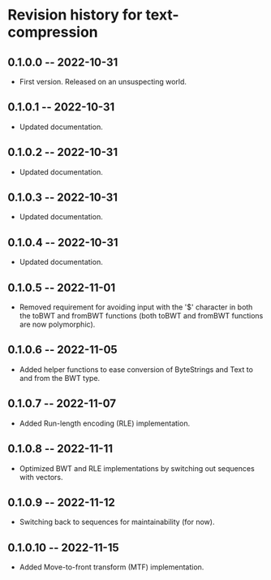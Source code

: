 # Revision history for text-compression

## 0.1.0.0 -- 2022-10-31

* First version. Released on an unsuspecting world.

## 0.1.0.1 -- 2022-10-31

* Updated documentation.

## 0.1.0.2 -- 2022-10-31

* Updated documentation.

## 0.1.0.3 -- 2022-10-31

* Updated documentation.

## 0.1.0.4 -- 2022-10-31

* Updated documentation.

## 0.1.0.5 -- 2022-11-01

* Removed requirement for avoiding input with the '$' character in both the toBWT and fromBWT functions (both toBWT and fromBWT functions are now polymorphic).

## 0.1.0.6 -- 2022-11-05

* Added helper functions to ease conversion of ByteStrings and Text to and from the BWT type.

## 0.1.0.7 -- 2022-11-07

* Added Run-length encoding (RLE) implementation.

## 0.1.0.8 -- 2022-11-11

* Optimized BWT and RLE implementations by switching out sequences with vectors.

## 0.1.0.9 -- 2022-11-12

* Switching back to sequences for maintainability (for now).

## 0.1.0.10 -- 2022-11-15

* Added Move-to-front transform (MTF) implementation.
